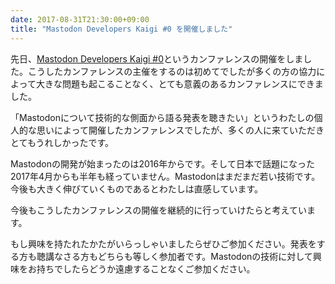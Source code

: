 ```yaml
---
date: 2017-08-31T21:30:00+09:00
title: "Mastodon Developers Kaigi #0 を開催しました"
---
```


先日、[Mastodon Developers Kaigi #0](https://mastodonkaigi.connpass.com/event/61651/)というカンファレンスの開催をしました。こうしたカンファレンスの主催をするのは初めてでしたが多くの方の協力によって大きな問題も起こることなく、とても意義のあるカンファレンスにできました。

「Mastodonについて技術的な側面から語る発表を聴きたい」というわたしの個人的な思いによって開催したカンファレンスでしたが、多くの人に来ていただきとてもうれしかったです。

Mastodonの開発が始まったのは2016年からです。そして日本で話題になった2017年4月からも半年も経っていません。Mastodonはまだまだ若い技術です。今後も大きく伸びていくものであるとわたしは直感しています。

今後もこうしたカンファレンスの開催を継続的に行っていけたらと考えています。

もし興味を持たれたかたがいらっしゃいましたらぜひご参加ください。発表をする方も聴講なさる方もどちらも等しく参加者です。Mastodonの技術に対して興味をお持ちでしたらどうか遠慮することなくご参加ください。
